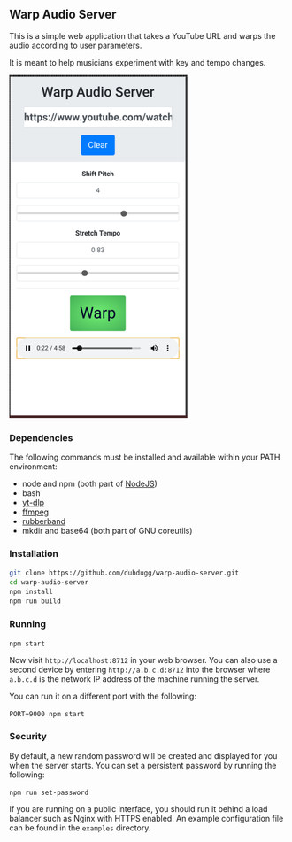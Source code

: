 ## Warp Audio Server

This is a simple web application that takes a YouTube URL and warps the audio according to user parameters.

It is meant to help musicians experiment with key and tempo changes.

![Screenshot](./screenshot.png)

### Dependencies

The following commands must be installed and available within your PATH environment:

- node and npm (both part of [NodeJS](https://nodejs.org/))
- bash
- [yt-dlp](https://github.com/yt-dlp/yt-dlp)
- [ffmpeg](https://ffmpeg.org/)
- [rubberband](https://github.com/breakfastquay/rubberband)
- mkdir and base64 (both part of GNU coreutils)

### Installation

```bash
git clone https://github.com/duhdugg/warp-audio-server.git
cd warp-audio-server
npm install
npm run build
```

### Running

`npm start`

Now visit `http://localhost:8712` in your web browser. You can also use a second device by entering `http://a.b.c.d:8712` into the browser where `a.b.c.d` is the network IP address of the machine running the server.

You can run it on a different port with the following:

`PORT=9000 npm start`

### Security

By default, a new random password will be created and displayed for you when the server starts. You can set a persistent password by running the following:

`npm run set-password`

If you are running on a public interface, you should run it behind a
load balancer such as Nginx with HTTPS enabled. An example configuration file
can be found in the `examples` directory.
